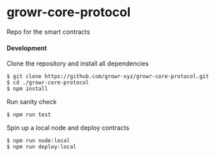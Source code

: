 # growr-core-protocol
Repo for the smart contracts



#### Development
Clone the repository and install all dependencies
```
$ git clone https://github.com/growr-xyz/growr-core-protocol.git
$ cd ./growr-core-protocol
$ npm install
```
Run sanity check
```
$ npm run test
```
Spin up a local node and deploy contracts
```
$ npm run node:local
$ npm run deploy:local
```
